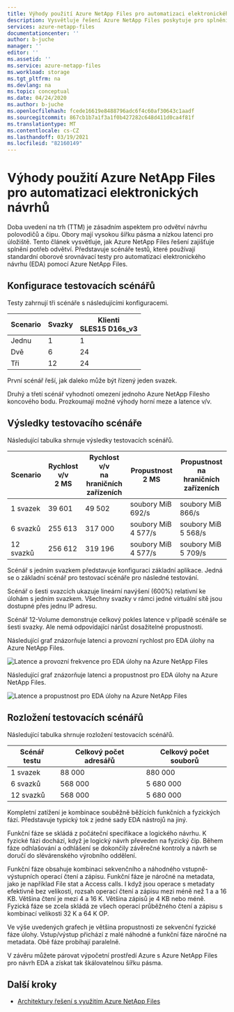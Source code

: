 ```yaml
---
title: Výhody použití Azure NetApp Files pro automatizaci elektronického návrhu | Microsoft Docs
description: Vysvětluje řešení Azure NetApp Files poskytuje pro splnění potřeb oboru pro návrh polovodičů a čipu. Prezentují scénáře testování, které používají standardní oborové srovnávací testy pro automatizaci elektronického návrhu (EDA) pomocí Azure NetApp Files.
services: azure-netapp-files
documentationcenter: ''
author: b-juche
manager: ''
editor: ''
ms.assetid: ''
ms.service: azure-netapp-files
ms.workload: storage
ms.tgt_pltfrm: na
ms.devlang: na
ms.topic: conceptual
ms.date: 04/24/2020
ms.author: b-juche
ms.openlocfilehash: fcede16619e8488796adc6f4c60af30643c1aadf
ms.sourcegitcommit: 867cb1b7a1f3a1f0b427282c648d411d0ca4f81f
ms.translationtype: MT
ms.contentlocale: cs-CZ
ms.lasthandoff: 03/19/2021
ms.locfileid: "82160149"
---
```

# <a name="benefits-of-using-azure-netapp-files-for-electronic-design-automation"></a>Výhody použití Azure NetApp Files pro automatizaci elektronických návrhů

Doba uvedení na trh (TTM) je zásadním aspektem pro odvětví návrhu polovodičů a čipu. Obory mají vysokou šířku pásma a nízkou latenci pro úložiště. Tento článek vysvětluje, jak Azure NetApp Files řešení zajišťuje splnění potřeb odvětví. Představuje scénáře testů, které používají standardní oborové srovnávací testy pro automatizaci elektronického návrhu (EDA) pomocí Azure NetApp Files. 

## <a name="test-scenario-configurations"></a>Konfigurace testovacích scénářů

Testy zahrnují tři scénáře s následujícími konfiguracemi. 

|    Scenario    |    Svazky    |    Klienti<br> SLES15 D16s_v3  |
|----------------|---------------|--------------------------------|
|    Jednu         |    1          |    1                           |
|    Dvě         |    6          |    24                          |
|    Tři       |    12         |    24                          |

První scénář řeší, jak daleko může být řízený jeden svazek.  

Druhý a třetí scénář vyhodnotí omezení jednoho Azure NetApp Filesho koncového bodu. Prozkoumají možné výhody horní meze a latence v/v.

## <a name="test-scenario-results"></a>Výsledky testovacího scénáře

Následující tabulka shrnuje výsledky testovacích scénářů.

|    Scenario       |    Rychlost v/v<br>  2 MS     |    Rychlost v/v<br>  na hraničních zařízeních     |    Propustnost<br>  2 MS     |    Propustnost<br>  na hraničních zařízeních     |
|-------------------|---------------------------|--------------------------------|-----------------------------|----------------------------------|
|    1 svazek       |    39 601                 |    49 502                      |    soubory MiB 692/s                 |    soubory MiB 866/s                      |
|    6 svazků      |    255 613                |    317 000                     |    soubory MiB 4 577/s               |    soubory MiB 5 568/s                    |
|    12 svazků     |    256 612                |    319 196                     |    soubory MiB 4 577/s               |    soubory MiB 5 709/s                    |

Scénář s jedním svazkem představuje konfiguraci základní aplikace. Jedná se o základní scénář pro testovací scénáře pro následné testování.  

Scénář o šesti svazcích ukazuje lineární navýšení (600%) relativní ke úlohám s jedním svazkem.  Všechny svazky v rámci jedné virtuální sítě jsou dostupné přes jednu IP adresu.  

Scénář 12-Volume demonstruje celkový pokles latence v případě scénáře se šesti svazky. Ale nemá odpovídající nárůst dosažitelné propustnosti.   

Následující graf znázorňuje latenci a provozní rychlost pro EDA úlohy na Azure NetApp Files.  

![Latence a provozní frekvence pro EDA úlohy na Azure NetApp Files](../media/azure-netapp-files/solutions-electronic-design-automation-workload-latency-operation-rate.png)   

Následující graf znázorňuje latenci a propustnost pro EDA úlohy na Azure NetApp Files.  

![Latence a propustnost pro EDA úlohy na Azure NetApp Files](../media/azure-netapp-files/solutions-electronic-design-automation-workload-latency-throughput.png) 

## <a name="layout-of-test-scenarios"></a>Rozložení testovacích scénářů 

Následující tabulka shrnuje rozložení testovacích scénářů.

|    Scénář testu     |    Celkový počet adresářů     |    Celkový počet souborů     |
|----------------------|------------------------------------|------------------------------|
|    1 svazek          |    88 000                          |    880 000                   |
|    6 svazků         |    568 000                         |    5 680 000                 |
|    12 svazků        |    568 000                         |    5 680 000                 |

Kompletní zatížení je kombinace souběžně běžících funkčních a fyzických fází. Představuje typický tok z jedné sady EDA nástrojů na jiný.   

Funkční fáze se skládá z počáteční specifikace a logického návrhu. K fyzické fázi dochází, když je logický návrh převeden na fyzický čip. Během fáze odhlašování a odhlášení se dokončily závěrečné kontroly a návrh se doručí do slévárenského výrobního oddělení.  

Funkční fáze obsahuje kombinaci sekvenčního a náhodného vstupně-výstupních operací čtení a zápisu. Funkční fáze je náročné na metadata, jako je například File stat a Access calls. I když jsou operace s metadaty efektivně bez velikosti, rozsah operací čtení a zápisu mezi méně než 1 a a 16 KB. Většina čtení je mezi 4 a 16 K.  Většina zápisů je 4 KB nebo méně. Fyzická fáze se zcela skládá ze všech operací průběžného čtení a zápisu s kombinací velikosti 32 K a 64 K OP.  

Ve výše uvedených grafech je většina propustnosti ze sekvenční fyzické fáze úlohy. Vstup/výstup přichází z malé náhodné a funkční fáze náročné na metadata. Obě fáze probíhají paralelně. 

V závěru můžete párovat výpočetní prostředí Azure s Azure NetApp Files pro návrh EDA a získat tak škálovatelnou šířku pásma. 

## <a name="next-steps"></a>Další kroky

- [Architektury řešení s využitím Azure NetApp Files](azure-netapp-files-solution-architectures.md)
